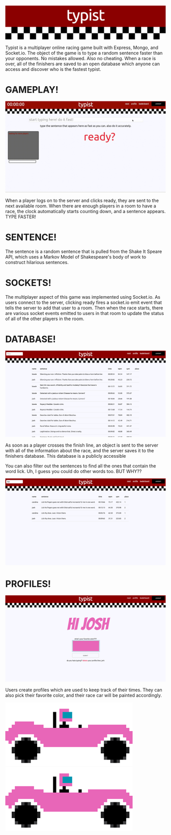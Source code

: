 ![logo](./md_images/logo.png)

Typist is a multiplayer online racing game built with Express, Mongo, and Socket.io.  The object of the game is to type a random sentence faster than your opponents.  No mistakes allowed.  Also no cheating.  When a race is over, all of the finishers are saved to an open database which anyone can access and discover who is the fastest typist.

# GAMEPLAY!

![gif](./md_images/gameplay.gif)

When a player logs on to the server and clicks ready, they are sent to the next available room.  When there are enough players in a room to have a race, the clock automatically starts counting down, and a sentence appears.  TYPE FASTER!


# SENTENCE!

The sentence is a random sentence that is pulled from the Shake It Speare API, which uses a Markov Model of Shakespeare's body of work to construct hilarious sentences.

# SOCKETS!

The multiplayer aspect of this game was implemented using Socket.io.  As users connect to the server, clicking ready fires a socket.io emit event that tells the server to add that user to a room.  Then when the race starts, there are various socket events emitted to users in that room to update the status of all of the other players in the room.

#  DATABASE!

![leaderboard](./md_images/leaderboard.png)

As soon as a player crosses the finish line, an object is sent to the server with all of the information about the race, and the server saves it to the finishers database.  This database is a publicly accessible

You can also filter out the sentences to find all the ones that contain the word lick.  Uh, I guess you could do other words too.  BUT WHY??

![search](./md_images/search.png)

#  PROFILES!

![profile](./md_images/profile.png)


Users create profiles which are used to keep track of their times.  They can also pick their favorite color, and their race car will be painted accordingly.

![racecar](./md_images/racecar.png)
![racecar](./md_images/racecar.png)
